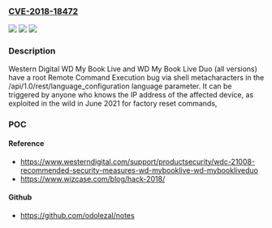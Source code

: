 ### [CVE-2018-18472](https://cve.mitre.org/cgi-bin/cvename.cgi?name=CVE-2018-18472)
![](https://img.shields.io/static/v1?label=Product&message=n%2Fa&color=blue)
![](https://img.shields.io/static/v1?label=Version&message=n%2Fa&color=blue)
![](https://img.shields.io/static/v1?label=Vulnerability&message=n%2Fa&color=brighgreen)

### Description

Western Digital WD My Book Live and WD My Book Live Duo (all versions) have a root Remote Command Execution bug via shell metacharacters in the /api/1.0/rest/language_configuration language parameter. It can be triggered by anyone who knows the IP address of the affected device, as exploited in the wild in June 2021 for factory reset commands,

### POC

#### Reference
- https://www.westerndigital.com/support/productsecurity/wdc-21008-recommended-security-measures-wd-mybooklive-wd-mybookliveduo
- https://www.wizcase.com/blog/hack-2018/

#### Github
- https://github.com/odolezal/notes

